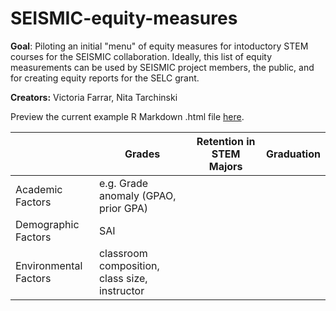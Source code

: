 # SEISMIC-equity-measures
**Goal**: Piloting an initial "menu" of equity measures for intoductory STEM courses for the SEISMIC collaboration. Ideally, this list of equity measurements can be used by SEISMIC project members, the public, and for creating equity reports for the SELC grant.  

**Creators:** Victoria Farrar, Nita Tarchinski

Preview the current example R Markdown .html file [here](https://htmlpreview.github.io/?https://github.com/vsfarrar/SEISMIC-equity-measures/blob/main/questions_version3_demo.html#how-does-oveall-prior-performance-at-the-university-i.e.-gpao-prior-gpa-compare-to-student-outcomes-in-my-course). 

|                       | Grades | Retention in STEM Majors | Graduation | 
|-----------------------|--------|--------------------------|------------|
| Academic Factors      | e.g. Grade anomaly (GPAO, prior GPA)      |                          |            |   
| Demographic Factors   |    SAI    |                          |            |   
| Environmental Factors |   classroom composition, class size, instructor     |                          |            |   
